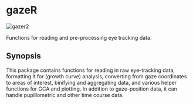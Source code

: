# gazeR
![gazer2](https://user-images.githubusercontent.com/18429968/46034046-472caa80-c0c5-11e8-89c3-ff3f463a1868.jpeg)

Functions for reading and pre-processing eye tracking data.

## Synopsis

This package contains functions for reading in raw eye-tracking data, formatting it for (growth curve) analysis, converting from gaze coordinates to areas of interest, binifying and aggregating data, and various helper functions for GCA and plotting. In addition to gaze-position data, it can handle pupillometric and other time course data.
